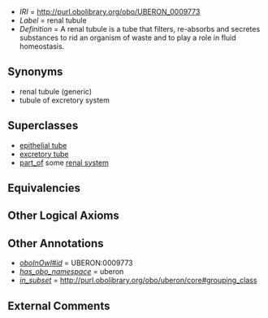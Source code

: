  * *IRI* = http://purl.obolibrary.org/obo/UBERON_0009773
 * *Label* = renal tubule
 * *Definition* = A renal tubule is a tube that filters, re-absorbs and secretes substances to rid an organism of waste and to play a role in fluid homeostasis.

## Synonyms

 * renal tubule (generic)
 * tubule of excretory system

## Superclasses

 * [epithelial tube](../../UBERON/14/UBERON_0003914.md)
 * [excretory tube](../../UBERON/55/UBERON_0006555.md)
 * [part_of](../../BFO/50/BFO_0000050.md) some [renal system](../../UBERON/08/UBERON_0001008.md)

## Equivalencies


## Other Logical Axioms


## Other Annotations

 * *[oboInOwl#id](../../id/oboInOwl#id.md)* = UBERON:0009773
 * *[has_obo_namespace](../../ce/oboInOwl#hasOBONamespace.md)* = uberon
 * *[in_subset](../../et/oboInOwl#inSubset.md)* = http://purl.obolibrary.org/obo/uberon/core#grouping_class

## External Comments

